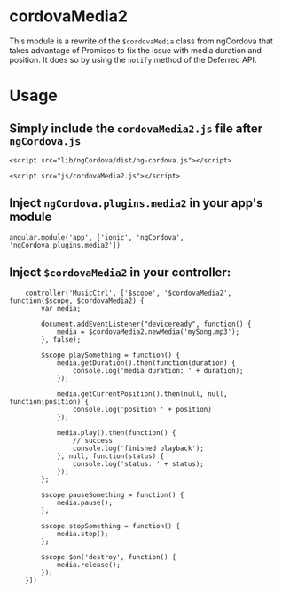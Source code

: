 # cordovaMedia2

This module is a rewrite of the `$cordovaMedia` class from ngCordova that takes advantage of Promises to fix the issue with
media duration and position. It does so by using the `notify` method of the Deferred API.

# Usage

## Simply include the `cordovaMedia2.js` file after `ngCordova.js`

```
<script src="lib/ngCordova/dist/ng-cordova.js"></script>
```

```
<script src="js/cordovaMedia2.js"></script>
```

## Inject `ngCordova.plugins.media2` in your app's module

`angular.module('app', ['ionic', 'ngCordova', 'ngCordova.plugins.media2'])`

## Inject `$cordovaMedia2` in your controller:

```
    controller('MusicCtrl', ['$scope', '$cordovaMedia2', function($scope, $cordovaMedia2) {
        var media;

        document.addEventListener("deviceready", function() {
            media = $cordovaMedia2.newMedia('mySong.mp3');
        }, false);

        $scope.playSomething = function() {
            media.getDuration().then(function(duration) {
                console.log('media duration: ' + duration);
            });

            media.getCurrentPosition().then(null, null, function(position) {
                console.log('position ' + position)
            });

            media.play().then(function() {
                // success
                console.log('finished playback');
            }, null, function(status) {
                console.log('status: ' + status);
            });
        };

        $scope.pauseSomething = function() {
            media.pause();
        };

        $scope.stopSomething = function() {
            media.stop();
        };

        $scope.$on('destroy', function() {
            media.release();
        });
    }])
```
